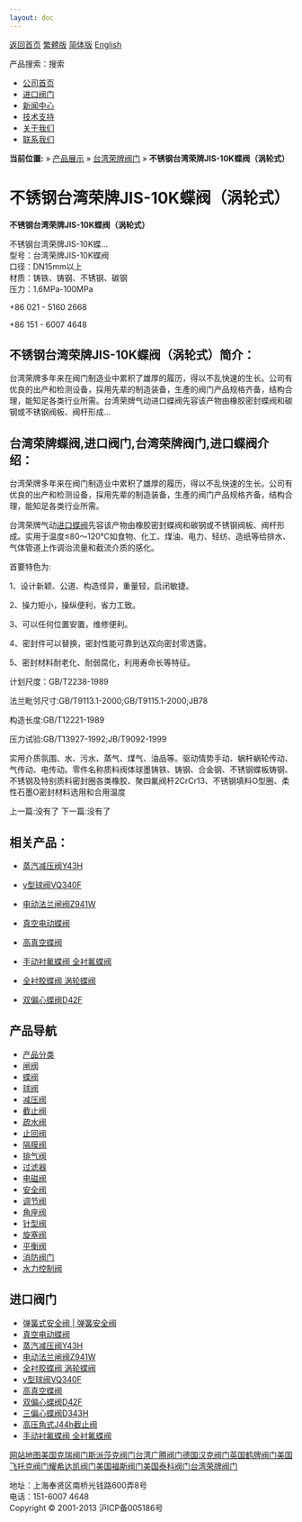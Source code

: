 ```yaml
---
layout: doc
---
```


[返回首页](/ 'home') [繁體版](/tw.html '切換到繁體中文版') [简体版](/ '切换到简体中文版') [English](/en.html 'Switch to English Version')

产品搜索：搜索

- [公司首页](/ '公司首页')
- [进口阀门](/valves/2.html '进口阀门')
- [新闻中心](/valves/110.html '新闻中心')
- [技术支持](/valves/111.html '技术支持')
- [关于我们](/about.html '新闻中心')
- [联系我们](/contact.html '技术支持')

**当前位置:** » [产品展示](/valves/1.html) » [台湾荣牌阀门](/valves/42.html) » **不锈钢台湾荣牌JIS-10K蝶阀（涡轮式）**

# 不锈钢台湾荣牌JIS-10K蝶阀（涡轮式）

**不锈钢台湾荣牌JIS-10K蝶阀（涡轮式）**

不锈钢台湾荣牌JIS-10K蝶...  
型号：台湾荣牌JIS-10K蝶阀  
口径：DN15mm以上  
材质：铸铁、铸钢、不锈钢、碳钢  
压力：1.6MPa-100MPa

+86 021 - 5160 2668

+86 151 - 6007 4648

## 不锈钢台湾荣牌JIS-10K蝶阀（涡轮式）简介：

台湾荣牌多年来在阀门制造业中累积了雄厚的履历，得以不乱快速的生长。公司有优良的出产和检测设备，採用先辈的制造装备，生產的阀门产品规格齐备，结构合理，能知足各类行业所需。台湾荣牌气动进口蝶阀先容该产物由橡胶密封蝶阀和碳钢或不锈钢阀板、阀杆形成...

## 台湾荣牌蝶阀,进口阀门,台湾荣牌阀门,进口蝶阀介绍：

台湾荣牌多年来在阀门制造业中累积了雄厚的履历，得以不乱快速的生长。公司有优良的出产和检测设备，採用先辈的制造装备，生產的阀门产品规格齐备，结构合理，能知足各类行业所需。

台湾荣牌气动[进口蝶阀](/)先容该产物由橡胶密封蝶阀和碳钢或不锈钢阀板、阀杆形成。实用于温度≤80～120℃如食物、化工、煤油、电力、轻纺、造纸等给排水、气体管道上作调治流量和截流介质的感化。

首要特色为:

1、设计新颖、公道、构造怪异，重量轻，启闭敏捷。

2、操力矩小，操纵便利，省力工致。

3、可以任何位置安置，维修便利。

4、密封件可以替换，密封性能可靠到达双向密封零透露。

5、密封材料耐老化、耐弱腐化，利用寿命长等特征。

计划尺度：GB/T2238-1989

法兰毗邻尺寸:GB/T9113.1-2000;GB/T9115.1-2000;JB78

构造长度:GB/T12221-1989

压力试验:GB/T13927-1992;JB/T9092-1999

实用介质氛围、水、污水、蒸气、煤气、油品等。驱动情势手动、蜗杆蜗轮传动、气传动、电传动。零件名称质料阀体球墨铸铁、铸钢、合金钢、不锈钢蝶板铸钢、不锈钢及特别质料密封圈各类橡胶、聚四氟阀杆2CrCr13、不锈钢填料O型圈、柔性石墨O密封材料选用和合用温度

上一篇:没有了 下一篇:没有了

## 相关产品：

- [蒸汽减压阀Y43H](/valve/65.html '蒸汽减压阀Y43H')

- [v型球阀VQ340F](/valve/64.html 'v型球阀VQ340F')

- [电动法兰闸阀Z941W](/valve/63.html '电动法兰闸阀Z941W')

- [真空电动蝶阀](/valve/62.html '真空电动蝶阀')

- [高真空蝶阀](/valve/61.html '高真空蝶阀')

- [手动衬氟蝶阀 全衬氟蝶阀](/valve/60.html '手动衬氟蝶阀 全衬氟蝶阀')

- [全衬胶蝶阀 涡轮蝶阀](/valve/59.html '全衬胶蝶阀 涡轮蝶阀')

- [双偏心蝶阀D42F](/valve/58.html '双偏心蝶阀D42F')

## 产品导航

- [产品分类](/valves/1.html '产品分类')
- [闸阀](/valves/27.html)
- [蝶阀](/valves/30.html)
- [球阀](/valves/43.html)
- [减压阀](/valves/44.html)
- [截止阀](/valves/45.html)
- [疏水阀](/valves/46.html)
- [止回阀](/valves/47.html)
- [隔膜阀](/valves/48.html)
- [排气阀](/valves/49.html)
- [过滤器](/valves/50.html)
- [电磁阀](/valves/51.html)
- [安全阀](/valves/52.html)
- [调节阀](/valves/53.html)
- [角座阀](/valves/54.html)
- [针型阀](/valves/55.html)
- [旋塞阀](/valves/56.html)
- [平衡阀](/valves/57.html)
- [消防阀门](/valves/58.html)
- [水力控制阀](/valves/59.html)

## 进口阀门

- [弹簧式安全阀 | 弹簧安全阀](/valve/88.html)
- [真空电动蝶阀](/valve/62.html)
- [蒸汽减压阀Y43H](/valve/65.html)
- [电动法兰闸阀Z941W](/valve/63.html)
- [全衬胶蝶阀 涡轮蝶阀](/valve/59.html)
- [v型球阀VQ340F](/valve/64.html)
- [高真空蝶阀](/valve/61.html)
- [双偏心蝶阀D42F](/valve/58.html)
- [三偏心蝶阀D343H](/valve/57.html)
- [高压角式J44h截止阀](/valve/56.html)
- [手动衬氟蝶阀 全衬氟蝶阀](/valve/60.html)

[网站地图](/sitemap.html '网站地图')[美国克瑞阀门](/valves/33.html)[斯派莎克阀门](/valves/34.html)[台湾广腾阀门](/valves/35.html)[德国汉克阀门](/valves/36.html)[英国鹤牌阀门](/valves/37.html)[美国飞托克阀门](/valves/38.html)[耀希达凯阀门](/valves/39.html)[美国福斯阀门](/valves/40.html)[美国泰科阀门](/valves/41.html)[台湾荣牌阀门](/valves/42.html)

地址：上海奉贤区南桥光钱路600弄8号  
电话：151-6007 4648  
Copyright © 2001-2013 沪ICP备005186号
